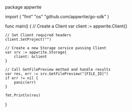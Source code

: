 package appwrite

import (
    "fmt"
    "os"
    "github.com/appwrite/go-sdk"
)

func main() {
    // Create a Client
    var client := appwrite.Client{}

    // Set Client required headers
    client.SetProject("")

    // Create a new Storage service passing Client
    var srv := appwrite.Storage{
        client: &client
    }

    // Call GetFilePreview method and handle results
    var res, err := srv.GetFilePreview("[FILE_ID]")
    if err != nil {
        panic(err)
    }

    fmt.Println(res)
}
